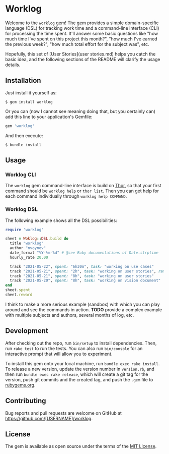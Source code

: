 # Worklog

Welcome to the `worklog` gem! The gem provides a simple domain-specific language (DSL) for tracking work time and a command-line interface (CLI) for processing the time spent. It'll answer some basic questions like "how much time I've spent on this project this month?", "how much I've earned the previous week?", "how much total effort for the subject was", etc.

Hopefully, this set of [User Stories](user stories.md) helps you catch the basic idea, and the following sections of the README will clarify the usage details.

## Installation

Just install it yourself as:

    $ gem install worklog

Or you can (now I cannot see meaning doing that, but you certainly can) add this line to your application's Gemfile:

```ruby
gem 'worklog'
```

And then execute:

    $ bundle install

## Usage

### Worklog CLI

The `worklog` gem command-line interface is build on [Thor](https://github.com/rails/thor), so that your first command should be `worklog help` or `thor list`. Then you can get help for each command individually through `worklog help COMMAND`.

### Worklog DSL

The following example shows all the DSL possibilities:

```ruby
require 'worklog'

sheet = Woklog::DSL.build do
  title "worklog"
  author "nvoynov"
  date_format "%Y-%m-%d" # @see Ruby documentations of Date.strptime
  hourly_rate 20.00

  track "2021-05-22", spent: "6h30m", task: "working on use cases"
  track "2021-05-21", spent: "2h", task: "working on user stories", rate: 30 # this is an special hourly rate for overtime
  track "2021-05-21", spent: "8h", task: "working on user stories"
  track "2021-05-20", spent: "8h", task: "working on vision document"
end
sheet.spent
sheet.reward
```

I think to make a more serious example (sandbox) with which you can play around and see the commands in action. __TODO__ provide a complex example with multiple subjects and authors, several months of log, etc.

## Development

After checking out the repo, run `bin/setup` to install dependencies. Then, run `rake test` to run the tests. You can also run `bin/console` for an interactive prompt that will allow you to experiment.

To install this gem onto your local machine, run `bundle exec rake install`. To release a new version, update the version number in `version.rb`, and then run `bundle exec rake release`, which will create a git tag for the version, push git commits and the created tag, and push the `.gem` file to [rubygems.org](https://rubygems.org).

## Contributing

Bug reports and pull requests are welcome on GitHub at https://github.com/[USERNAME]/worklog.

## License

The gem is available as open source under the terms of the [MIT License](https://opensource.org/licenses/MIT).
